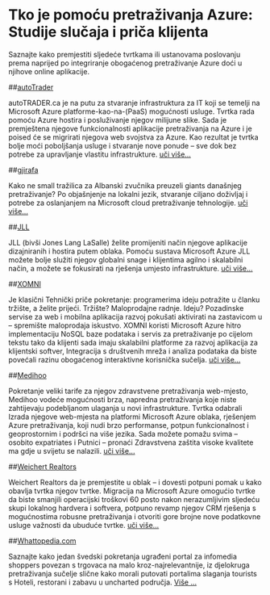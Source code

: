 <properties
    pageTitle="Tko je pomoću pretraživanja Azure: Studije slučaja i kupca priča | Microsoft Azure | Scenariji za korisnika"
    description="Studije slučaja i kupca priče o Azure pretraživanje, na glavnom računalu pretraživanja u oblaku na Microsoft Azure."
    services="search"
    documentationCenter=""
    authors="HeidiSteen"
    manager="jhubbard"
    editor=""
    tags="azure-portal"/>

<tags
    ms.service="search"
    ms.devlang="NA"
    ms.workload="search"
    ms.topic="article" 
    ms.tgt_pltfrm="na"
    ms.date="08/29/2016"
    ms.author="heidist"/>

# <a name="whos-using-azure-search-case-studies-and-customer-stories"></a>Tko je pomoću pretraživanja Azure: Studije slučaja i priča klijenta

Saznajte kako premjestiti sljedeće tvrtkama ili ustanovama poslovanju prema naprijed po integriranje obogaćenog pretraživanje Azure doći u njihove online aplikacije.

##<a name="autotraderhttpscustomersmicrosoftcompagescustomerstoryaspxrecid18596"></a>[autoTrader](https://customers.microsoft.com/Pages/CustomerStory.aspx?recid=18596)

autoTRADER.ca je na putu za stvaranje infrastruktura za IT koji se temelji na Microsoft Azure platforme-kao-na-(PaaS) mogućnosti usluge. Tvrtka rada pomoću Azure hostira i posluživanje njegov milijune slike. Sada je premještena njegove funkcionalnosti aplikacije pretraživanja na Azure i je poised će se migrirati njegova web svojstva za Azure. Kao rezultat je tvrtka bolje moći poboljšanja usluge i stvaranje nove ponude – sve dok bez potrebe za upravljanje vlastitu infrastrukture. [uči više...](https://customers.microsoft.com/Pages/CustomerStory.aspx?recid=18596)


##<a name="gjirafahttpscustomersmicrosoftcompagescustomerstoryaspxrecid18633"></a>[gjirafa](https://customers.microsoft.com/Pages/CustomerStory.aspx?recid=18633)

Kako ne small tražilica za Albanski zvučnika preuzeli giants današnjeg pretraživanje? Po objašnjenje na lokalni jezik, stvaranje ciljano doživljaj i potrebe za oslanjanjem na Microsoft cloud pretraživanje tehnologije. [uči više...](https://customers.microsoft.com/Pages/CustomerStory.aspx?recid=18633)


##<a name="jllhttpscustomersmicrosoftcompagescustomerstoryaspxrecid18662"></a>[JLL](https://customers.microsoft.com/Pages/CustomerStory.aspx?recid=18662)

JLL (bivši Jones Lang LaSalle) želite promijeniti način njegove aplikacije dizajniranih i hostira putem oblaka. Pomoću sustava Microsoft Azure JLL možete bolje služiti njegov globalni snage i klijentima agilno i skalabilni način, a možete se fokusirati na rješenja umjesto infrastrukture. [uči više...](https://customers.microsoft.com/Pages/CustomerStory.aspx?recid=18662)

##<a name="xomnihttpscustomersmicrosoftcompagescustomerstoryaspxrecid18667"></a>[XOMNI](https://customers.microsoft.com/Pages/CustomerStory.aspx?recid=18667)

Je klasični Tehnički priče pokretanje: programerima ideju potražite u članku tržište, a želite prijeći. Tržište? Maloprodajne radnje. Ideju? Pozadinske servise za web i mobilna aplikacija razvoj pokušati aktivirati na zastavicom u – spremište maloprodaja iskustvo. XOMNI koristi Microsoft Azure hitro implementaciju NoSQL baze podataka i servis za pretraživanje po cijelom tekstu tako da klijenti sada imaju skalabilni platforme za razvoj aplikacija za klijentski softver, Integracija s društvenih mreža i analiza podataka da biste povećali razinu obogaćenog interaktivne korisnička sučelja. [uči više...](https://customers.microsoft.com/Pages/CustomerStory.aspx?recid=18667)


##<a name="medihoohttpscustomersmicrosoftcompagescustomerstoryaspxrecid19540"></a>[Medihoo](https://customers.microsoft.com/Pages/CustomerStory.aspx?recid=19540)

Pokretanje veliki tarife za njegov zdravstvene pretraživanja web-mjesto, Medihoo vodeće mogućnosti brza, napredna pretraživanja koje niste zahtijevaju podebljanom ulaganja u novi infrastrukture. Tvrtka odabrali Izrada njegove web-mjesta na platformi Microsoft Azure oblaka, rješenjem Azure pretraživanja, koji nudi brzo performanse, potpun funkcionalnost i geoprostornim i podršci na više jezika. Sada možete pomažu svima – osobito expatriates i Putnici – pronaći Zdravstvena zaštita visoke kvalitete ma gdje u svijetu se nalazili. [uči više...](https://customers.microsoft.com/Pages/CustomerStory.aspx?recid=19540)


##<a name="weichert-realtorshttpscustomersmicrosoftcompagescustomerstoryaspxrecid21252"></a>[Weichert Realtors](https://customers.microsoft.com/Pages/CustomerStory.aspx?recid=21252)

Weichert Realtors da je premjestite u oblak – i dovesti potpuni pomak u kako obavlja tvrtka njegov tvrtke. Migracija na Microsoft Azure omogućio tvrtke da biste smanjili operacijski troškovi 60 posto nakon nerazumljivim sljedeću skupi lokalnog hardvera i softvera, potpuno revamp njegov CRM rješenja s mogućnostima robusne pretraživanja i otvoriti gore brojne nove podatkovne usluge važnosti da ubuduće tvrtke. [uči više...](https://customers.microsoft.com/Pages/CustomerStory.aspx?recid=21252)

##<a name="whattopediacomsearch-dev-case-study-whattopediamd"></a>[Whattopedia.com](search-dev-case-study-whattopedia.md)

Saznajte kako jedan švedski pokretanja ugrađeni portal za infomedia shoppers povezan s trgovaca na malo kroz-najrelevantnije, iz djelokruga pretraživanja sučelje slične kako morali putovati portalima slaganja tourists s Hoteli, restorani i zabavu u uncharted područja. [Više …](search-dev-case-study-whattopedia.md)

<!--Image References -- here for future reference. Had to -->
[1]: ./media/search-case-studies/autotrader_m.png
[2]: ./media/search-case-studies/gjirafa_m.png
[3]: ./media/search-case-studies/JLL_m.png
[4]: ./media/search-case-studies/medihoo_m.png
[5]: ./media/search-case-studies/weichert_m.png
[xomni]: ./media/search-case-studies/xomni_m.png
